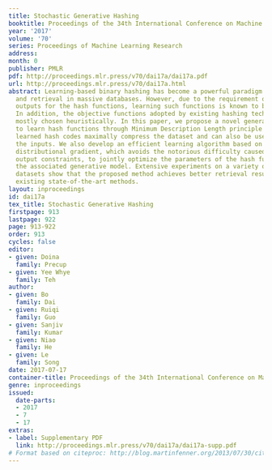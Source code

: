 ```yaml
---
title: Stochastic Generative Hashing
booktitle: Proceedings of the 34th International Conference on Machine Learning
year: '2017'
volume: '70'
series: Proceedings of Machine Learning Research
address: 
month: 0
publisher: PMLR
pdf: http://proceedings.mlr.press/v70/dai17a/dai17a.pdf
url: http://proceedings.mlr.press/v70/dai17a.html
abstract: Learning-based binary hashing has become a powerful paradigm for fast search
  and retrieval in massive databases. However, due to the requirement of discrete
  outputs for the hash functions, learning such functions is known to be very challenging.
  In addition, the objective functions adopted by existing hashing techniques are
  mostly chosen heuristically. In this paper, we propose a novel generative approach
  to learn hash functions through Minimum Description Length principle such that the
  learned hash codes maximally compress the dataset and can also be used to regenerate
  the inputs. We also develop an efficient learning algorithm based on the stochastic
  distributional gradient, which avoids the notorious difficulty caused by binary
  output constraints, to jointly optimize the parameters of the hash function and
  the associated generative model. Extensive experiments on a variety of large-scale
  datasets show that the proposed method achieves better retrieval results than the
  existing state-of-the-art methods.
layout: inproceedings
id: dai17a
tex_title: Stochastic Generative Hashing
firstpage: 913
lastpage: 922
page: 913-922
order: 913
cycles: false
editor:
- given: Doina
  family: Precup
- given: Yee Whye
  family: Teh
author:
- given: Bo
  family: Dai
- given: Ruiqi
  family: Guo
- given: Sanjiv
  family: Kumar
- given: Niao
  family: He
- given: Le
  family: Song
date: 2017-07-17
container-title: Proceedings of the 34th International Conference on Machine Learning
genre: inproceedings
issued:
  date-parts:
  - 2017
  - 7
  - 17
extras:
- label: Supplementary PDF
  link: http://proceedings.mlr.press/v70/dai17a/dai17a-supp.pdf
# Format based on citeproc: http://blog.martinfenner.org/2013/07/30/citeproc-yaml-for-bibliographies/
---
```

